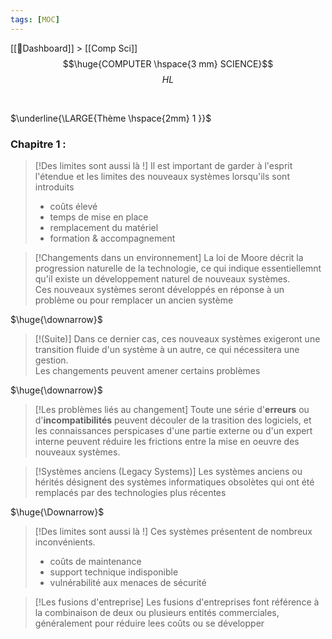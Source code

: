 ```yaml
---
tags: [MOC]
---
```

[[📝Dashboard]] > [[Comp Sci]]
<br/>
$$\huge{COMPUTER \hspace{3 mm} SCIENCE}$$
$$
HL
$$

<br>

$\underline{\LARGE{Thème \hspace{2mm} 1 }}$
<br>
### **Chapitre 1 :**




> [!Des limites sont aussi là !]
> Il est important de garder à l'esprit l'étendue et les limites des nouveaux systèmes lorsqu'ils sont introduits
> <br>
>- coûts élevé 
>- temps de mise en place
>- remplacement du matériel
>- formation & accompagnement

> [!Changements dans un environnement]
>  La loi de Moore décrit la progression naturelle de la technologie, ce qui indique essentiellemnt qu'il existe un développement naturel de nouveaux systèmes.
>  <br>
>  Ces nouveaux systèmes seront développés en réponse à un problème ou pour remplacer un ancien système

  $\huge{\downarrow}$

> [!(Suite)]
> Dans ce dernier cas, ces nouveaux systèmes exigeront une transition fluide d'un système à un autre, ce qui nécessitera une gestion.
> <br>
> Les changements peuvent amener certains problèmes

  $\huge{\downarrow}$
> [!Les problèmes liés au changement]
> Toute une série d'**erreurs** ou d'**incompatibilités** peuvent découler de la trasition des logiciels, et les connaissances perspicases d'une partie externe ou d'un expert interne peuvent réduire les frictions entre la mise en oeuvre des nouveaux systèmes.


> [!Systèmes anciens (Legacy Systems)]
> Les systèmes anciens ou hérités désignent des systèmes informatiques obsolètes qui ont été remplacés par des technologies plus récentes



   $\huge{\Downarrow}$ 

> [!Des limites sont aussi là !]
> Ces systèmes présentent de nombreux inconvénients.
> <br>
>- coûts de maintenance 
>- support technique indisponible
>- vulnérabilité aux menaces de sécurité 


>[!Les fusions d'entreprise]
>Les fusions d'entreprises font référence à la combinaison de deux ou plusieurs entités commerciales, généralement pour réduire lees coûts ou se développer
><br>
>

